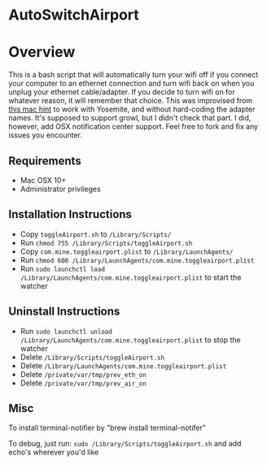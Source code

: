 # AutoSwitchAirport
# Overview

This is a bash script that will automatically turn your wifi off if you connect your computer to an ethernet connection and turn wifi back on when you unplug your ethernet cable/adapter. If you decide to turn wifi on for whatever reason, it will remember that choice. This was improvised from [this mac hint](http://hints.macworld.com/article.php?story=20100927161027611) to work with Yosemite, and without hard-coding the adapter names. It's supposed to support growl, but I didn't check that part. I did, however, add OSX notification center support. Feel free to fork and fix any issues you encounter.

## Requirements

- Mac OSX 10+
- Administrator privileges

## Installation Instructions

- Copy `toggleAirport.sh` to `/Library/Scripts/`
- Run `chmod 755 /Library/Scripts/toggleAirport.sh`
- Copy `com.mine.toggleairport.plist` to `/Library/LaunchAgents/`
- Run `chmod 600 /Library/LaunchAgents/com.mine.toggleairport.plist`
- Run `sudo launchctl load /Library/LaunchAgents/com.mine.toggleairport.plist` to start the watcher

## Uninstall Instructions

- Run `sudo launchctl unload /Library/LaunchAgents/com.mine.toggleairport.plist` to stop the watcher
- Delete `/Library/Scripts/toggleAirport.sh`
- Delete `/Library/LaunchAgents/com.mine.toggleairport.plist`
- Delete `/private/var/tmp/prev_eth_on`
- Delete `/private/var/tmp/prev_air_on`

## Misc

To install terminal-notifier by "brew install terminal-notifer"

To debug, just run: `sudo /Library/Scripts/toggleAirport.sh` and add echo's wherever you'd like
